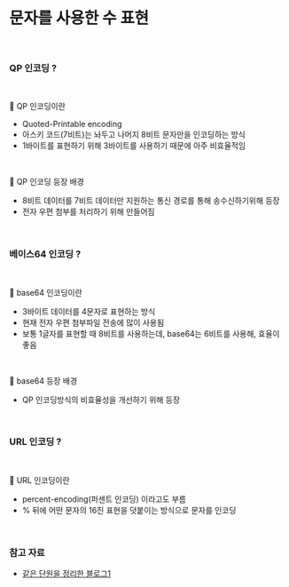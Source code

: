 # 문자를 사용한 수 표현

<br/>

### QP 인코딩 ?

<br/>

📍 QP 인코딩이란

- Quoted-Printable encoding
- 아스키 코드(7비트)는 놔두고 나머지 8비트 문자만을 인코딩하는 방식
- 1바이트를 표현하기 위해 3바이트를 사용하기 때문에 아주 비효율적임

<br/>

📍 QP 인코딩 등장 배경

- 8비트 데이터를 7비트 데이터만 지원하는 통신 경로를 통해 송수신하기위해 등장
- 전자 우편 첨부를 처리하기 위해 만들어짐

<br/>

### 베이스64 인코딩 ?

<br/>

📍 base64 인코딩이란

- 3바이트 데이터를 4문자로 표현하는 방식
- 현재 전자 우편 첨부파일 전송에 많이 사용됨
- 보통 1글자를 표현할 때 8비트를 사용하는데, base64는 6비트를 사용해, 효율이 좋음

<br/>

📍 base64 등장 배경

- QP 인코딩방식의 비효율성을 개선하기 위해 등장

<br/>

### URL 인코딩 ?

<br/>

📍 URL 인코딩이란

- percent-encoding(퍼센트 인코딩) 이라고도 부름
- % 뒤에 어떤 문자의 16진 표현을 덧붙이는 방식으로 문자를 인코딩

<br/>

### 참고 자료

- [같은 단원을 정리한 블로그1](https://velog.io/@dzpro0327/%EB%AC%B8%EC%9E%90%EB%A5%BC-%EC%82%AC%EC%9A%A9%ED%95%9C-%EC%88%98-%ED%91%9C%ED%98%84)

